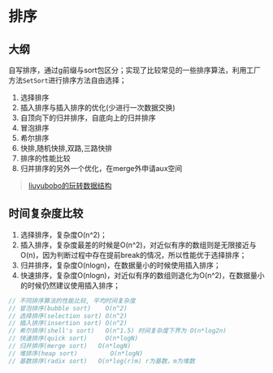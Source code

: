 # 排序

## 大纲

自写排序，通过g前缀与sort包区分；实现了比较常见的一些排序算法，利用工厂方法`SetSort`进行排序方法自由选择；

1. 选择排序
2. 插入排序与插入排序的优化(少进行一次数据交换)
3. 自顶向下的归并排序，自底向上的归并排序
4. 冒泡排序
5. 希尔排序
6. 快排,随机快排,双路,三路快排
7. 排序的性能比较
8. 归并排序的另外一个优化，在merge外申请aux空间

> [liuyubobo的玩转数据结构](https://github.com/liuyubobobo/Play-with-Algorithms)

## 时间复杂度比较
1. 选择排序，复杂度O(n^2)；
2. 插入排序，复杂度最差的时候是O(n^2)，对近似有序的数组则是无限接近与O(n)，因为判断过程中存在提前break的情况，所以性能优于选择排序；
3. 归并排序，复杂度O(nlogn)，在数据量小的时候使用插入排序；
4. 快速排序，复杂度O(nlogn)，对近似有序的数组则退化为O(n^2)，在数据量小的时候仍然建议使用插入排序；

```go
// 不同排序算法的性能比较, 平均时间复杂度
// 冒泡排序(bubble sort)    O(n^2)
// 选择排序(selection sort) O(n^2)
// 插入排序(insertion sort) O(n^2)
// 希尔排序(shell's sort)   O(n^1.5) 时间复杂度下界为 O(n*log2n)
// 快速排序(quick sort)     O(n*logN)
// 归并排序(merge sort)	  O(n*logN)
// 堆排序(heap sort)		  O(n*logN)
// 基数排序(radix sort)	  O(n*log(r)m) r为基数，m为堆数
```

